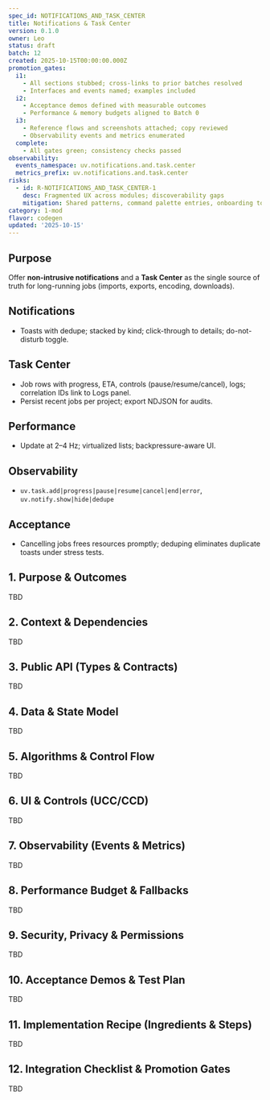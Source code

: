 ```yaml
---
spec_id: NOTIFICATIONS_AND_TASK_CENTER
title: Notifications & Task Center
version: 0.1.0
owner: Leo
status: draft
batch: 12
created: 2025-10-15T00:00:00.000Z
promotion_gates:
  i1:
    - All sections stubbed; cross-links to prior batches resolved
    - Interfaces and events named; examples included
  i2:
    - Acceptance demos defined with measurable outcomes
    - Performance & memory budgets aligned to Batch 0
  i3:
    - Reference flows and screenshots attached; copy reviewed
    - Observability events and metrics enumerated
  complete:
    - All gates green; consistency checks passed
observability:
  events_namespace: uv.notifications.and.task.center
  metrics_prefix: uv.notifications.and.task.center
risks:
  - id: R-NOTIFICATIONS_AND_TASK_CENTER-1
    desc: Fragmented UX across modules; discoverability gaps
    mitigation: Shared patterns, command palette entries, onboarding tours, metrics-informed iteration
category: 1-mod
flavor: codegen
updated: '2025-10-15'
---
```


## Purpose
Offer **non-intrusive notifications** and a **Task Center** as the single source of truth for
long-running jobs (imports, exports, encoding, downloads).

## Notifications
- Toasts with dedupe; stacked by kind; click-through to details; do-not-disturb toggle.

## Task Center
- Job rows with progress, ETA, controls (pause/resume/cancel), logs; correlation IDs link to Logs panel.
- Persist recent jobs per project; export NDJSON for audits.

## Performance
- Update at 2–4 Hz; virtualized lists; backpressure-aware UI.

## Observability
- `uv.task.add|progress|pause|resume|cancel|end|error`, `uv.notify.show|hide|dedupe`

## Acceptance
- Cancelling jobs frees resources promptly; deduping eliminates duplicate toasts under stress tests.

## 1. Purpose & Outcomes
TBD


## 2. Context & Dependencies
TBD


## 3. Public API (Types & Contracts)
TBD


## 4. Data & State Model
TBD


## 5. Algorithms & Control Flow
TBD


## 6. UI & Controls (UCC/CCD)
TBD


## 7. Observability (Events & Metrics)
TBD


## 8. Performance Budget & Fallbacks
TBD


## 9. Security, Privacy & Permissions
TBD


## 10. Acceptance Demos & Test Plan
TBD


## 11. Implementation Recipe (Ingredients & Steps)
TBD


## 12. Integration Checklist & Promotion Gates
TBD
